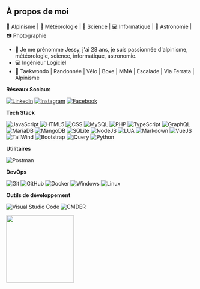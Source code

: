 ## À propos de moi

:mount_fuji: Alpinisme | :rainbow: Météorologie | :microscope: Science | :computer: Informatique | :telescope: Astronomie | :camera: Photographie

- :pencil: Je me prénomme Jessy, j'ai 28 ans, je suis passionnée d'alpinisme, météorologie, science, informatique, astronomie. 
- :computer: Ingénieur Logiciel
- :muscle: Taekwondo | Randonnée | Vélo | Boxe | MMA | Escalade | Via Ferrata | Alpinisme

**Réseaux Sociaux**

[![Linkedin](https://img.shields.io/badge/-Jessy%20LELIEVRE-blue?style=flat-square&logo=Linkedin&logoColor=white&link=https://www.linkedin.com/in/jessy-lelievre-00a684aa)](https://www.linkedin.com/in/jessy-lelievre-00a684aa/)
[![Instagram](https://img.shields.io/badge/Instagram-E4405F?style=for-the-badge&logo=instagram&logoColor=white&link=https://www.instagram.com/jlelievre995/)](https://www.instagram.com/jlelievre995/)
[![Facebook](https://img.shields.io/badge/Facebook-5d8aa8?style=for-the-badge&logo=facebook&logoColor=white&link=https://www.facebook.com/jlelievre995/)](https://www.facebook.com/jlelievre995/)

**Tech Stack**

![JavaScript](https://img.shields.io/badge/JavaScript-F7DF1E?style=for-the-badge&logo=javascript&logoColor=black)
![HTML5](https://img.shields.io/badge/HTML-239120?style=for-the-badge&logo=html5&logoColor=white)
![CSS](https://img.shields.io/badge/CSS-239120?&style=for-the-badge&logo=css3&logoColor=white)
![MySQL](https://img.shields.io/badge/MySQL-00000F?style=for-the-badge&logo=mysql&logoColor=white)
![PHP](https://img.shields.io/badge/PHP-777BB4?style=for-the-badge&logo=php&logoColor=white)
![TypeScript](https://img.shields.io/badge/TypeScript-007ACC?style=for-the-badge&logo=typescript&logoColor=white)
![GraphQL](https://img.shields.io/badge/-GraphQL-333333?style=flat&logo=graphql)
![MariaDB](https://img.shields.io/badge/MariaDB-01529E?style=for-the-badge&logo=mariadb&logoColor=white)
![MangoDB](https://img.shields.io/badge/MongoDB-4EA94B?style=for-the-badge&logo=mongodb&logoColor=white)
![SQLite](https://img.shields.io/badge/SQLite-07405E?style=for-the-badge&logo=sqlite&logoColor=white)
![NodeJS](https://img.shields.io/badge/Node.js-43853D?style=for-the-badge&logo=node.js&logoColor=white)
![LUA](https://img.shields.io/badge/Lua-2C2D72?style=for-the-badge&logo=lua&logoColor=white)
![Markdown](https://img.shields.io/badge/Markdown-000000?style=for-the-badge&logo=markdown&logoColor=white)
![VueJS](https://img.shields.io/badge/Vue.js-35495E?style=for-the-badge&logo=vue.js&logoColor=4FC08D)
![TailWind](https://img.shields.io/badge/Tailwind_CSS-38B2AC?style=for-the-badge&logo=tailwind-css&logoColor=white)
![Bootstrap](https://img.shields.io/badge/Bootstrap-563D7C?style=for-the-badge&logo=bootstrap&logoColor=white)
![jQuery](https://img.shields.io/badge/jQuery-0769AD?style=for-the-badge&logo=jquery&logoColor=white)
![Python](https://img.shields.io/badge/Python-3776AB?style=for-the-badge&logo=python&logoColor=white)

**Utilitaires**

![Postman](https://img.shields.io/badge/-Postman-333333?style=flat&logo=postman)

**DevOps**

![Git](https://img.shields.io/badge/Git-E34F26?style=for-the-badge&logo=git&logoColor=white)
![GitHub](https://img.shields.io/badge/Github-000000?style=for-the-badge&logo=github&logoColor=white)
![Docker](https://img.shields.io/badge/Docker-2496ED?style=for-the-badge&logo=docker&logoColor=white)
![Windows](https://img.shields.io/badge/Windows-017AD7?style=for-the-badge&logo=windows&logoColor=white)
![Linux](https://img.shields.io/badge/Linux-E34F26?style=for-the-badge&logo=linux&logoColor=black)

**Outils de développement**

![Visual Studio Code](https://img.shields.io/badge/-Visual%20Studio%20Code-333333?style=flat&logo=visual-studio-code&logoColor=007ACC)
![CMDER](https://img.shields.io/badge/-cmder-333333?style=flat&logo=cmder&logoColor=007ACC)

<a href="https://github.com/JessyLELIEVRE">
  <img height="180em" src="https://github-readme-stats.vercel.app/api?username=JessyLELIEVRE&theme=Highcontrast&show_icons=true" />
</a>
